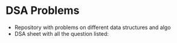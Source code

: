 # DSA Problems 
* Repository with problems on different data structures and algo
* DSA sheet with all the question listed: 
